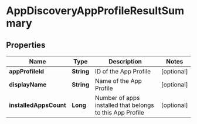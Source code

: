 # AppDiscoveryAppProfileResultSummary

## Properties
Name | Type | Description | Notes
------------ | ------------- | ------------- | -------------
**appProfileId** | **String** | ID of the App Profile |  [optional]
**displayName** | **String** | Name of the App Profile |  [optional]
**installedAppsCount** | **Long** | Number of apps installed that belongs to this App Profile |  [optional]
